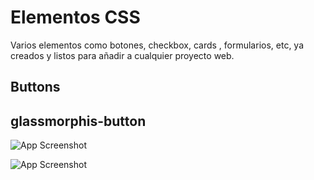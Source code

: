 # Elementos CSS 

Varios elementos como botones, checkbox, cards , formularios, etc, ya creados y listos para añadir a cualquier proyecto web.

## Buttons



  
## glassmorphis-button

![App Screenshot](https://i.postimg.cc/FHZ6Tv3z/Captura-de-pantalla-2021-10-24-a-las-13-29-01.png)

![App Screenshot](https://i.postimg.cc/sXJmTyyT/Captura-de-pantalla-2021-10-24-a-las-13-29-38.png)

  
